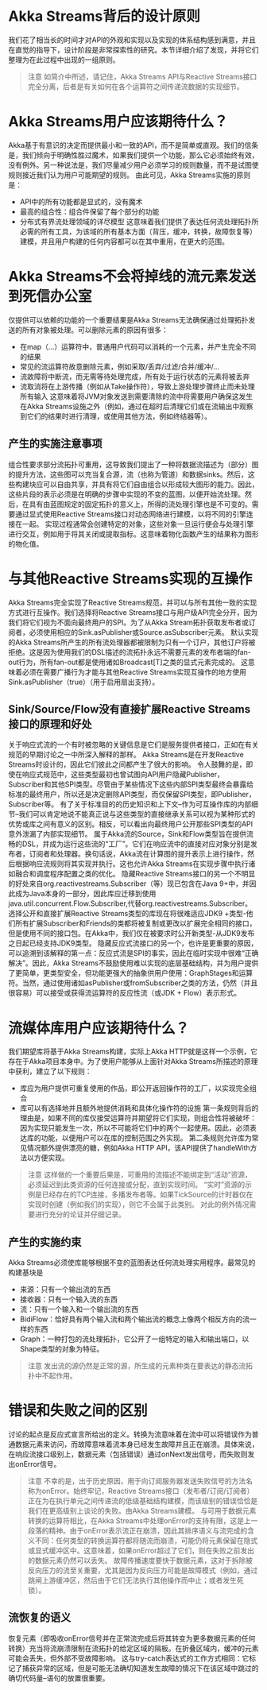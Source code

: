 # Akka Streams背后的设计原则
我们花了相当长的时间才对API的外观和实现以及实现的体系结构感到满意，并且在直觉的指导下，设计阶段是非常探索性的研究。本节详细介绍了发现，并将它们整理为在此过程中出现的一组原则。
>注意
如简介中所述，请记住，Akka Streams API与Reactive Streams接口完全分离，后者是有关如何在各个运算符之间传递流数据的实现细节。
# Akka Streams用户应该期待什么？
Akka基于有意识的决定而提供最小和一致的API，而不是简单或直观。我们的信条是，我们倾向于明确性胜过魔术，如果我们提供一个功能，那么它必须始终有效，没有例外。另一种说法是，我们尽量减少用户必须学习的规则数量，而不是试图使规则接近我们认为用户可能期望的规则。
由此可见，Akka Streams实施的原则是：
- API中的所有功能都是显式的，没有魔术
- 最高的组合性：组合件保留了每个部分的功能
- 分布式有界流处理领域的详尽模型
这意味着我们提供了表达任何流处理拓扑所必需的所有工具，为该域的所有基本方面（背压，缓冲，转换，故障恢复等）建模，并且用户构建的任何内容都可以在其中重用，在更大的范围。
# Akka Streams不会将掉线的流元素发送到死信办公室
仅提供可以依赖的功能的一个重要结果是Akka Streams无法确保通过处理拓扑发送的所有对象被处理。可以删除元素的原因有很多：
- 在map（...）运算符中，普通用户代码可以消耗的一个元素，并产生完全不同的结果
- 常见的流运算符故意删除元素，例如采取/丢弃/过滤/合并/缓冲/…
- 流故障将中断流，而无需等待处理完成，所有处于运行状态的元素将被丢弃
- 流取消将在上游传播（例如从Take操作符），导致上游处理步骤终止而未处理所有输入
这意味着将JVM对象发送到需要清除的流中将需要用户确保这发生在Akka Streams设施之外（例如，通过在超时后清理它们或在流输出中观察到它们的结果时进行清理，或使用其他方法，例如终结器等）。
## 产生的实施注意事项
组合性要求部分流拓扑可重用，这导致我们提出了一种将数据流描述为（部分）图的提升方法，这些图可以充当复合源，流（也称为管道）和数据sinks。然后，这些构建块应可以自由共享，并具有将它们自由组合以形成较大图形的能力。因此，这些片段的表示必须是在明确的步骤中实现的不变的蓝图，以便开始流处理。然后，在具有由蓝图规定的固定拓扑的意义上，所得的流处理引擎也是不可变的。需要通过显式使用Reactive Streams接口对动态网络进行建模，以将不同的引擎连接在一起。
实现过程通常会创建特定的对象，这些对象一旦运行便会与处理引擎进行交互，例如用于将其关闭或提取指标。这意味着物化函数产生的结果称为图形的物化值。
# 与其他Reactive Streams实现的互操作
Akka Streams完全实现了Reactive Streams规范，并可以与所有其他一致的实现方式进行互操作。我们选择将Reactive Streams接口与用户级API完全分开，因为我们将它们视为不面向最终用户的SPI。为了从Akka Stream拓扑获取发布者或订阅者，必须使用相应的Sink.asPublisher或Source.asSubscriber元素。
默认实现的Akka Streams所产生的所有流处理器都被限制为只有一个订户，其他订户将被拒绝。这是因为使用我们的DSL描述的流拓扑永远不需要元素的发布者端的fan-out行为，所有fan-out都是使用诸如Broadcast[T]之类的显式元素完成的。
这意味着必须在需要广播行为才能与其他Reactive Streams实现互操作的地方使用Sink.asPublisher（true）（用于启用扇出支持）。
## Sink/Source/Flow没有直接扩展Reactive Streams接口的原理和好处
关于响应式流的一个有时被忽略的关键信息是它们是服务提供者接口，正如在有关规范的早期讨论之一中所深入解释的那样。 Akka Streams是在开发Reactive Streams时设计的，因此它们彼此之间都产生了很大的影响。
令人鼓舞的是，即使在响应式规范中，这些类型最初也曾试图向API用户隐藏Publisher，Subscriber和其他SPI类型。尽管由于某些情况下这些内部SPI类型最终会暴露给标准的最终用户，所以还是决定删除API类型，而仅保留SPI类型，即Publisher，Subscriber等。
有了关于标准目的的历史知识和上下文–作为可互操作库的内部细节–我们可以肯定地说不能真正说与这些类型的直接继承关系可以视为某种形式的优势或库之间有意义的区别。相反，可以看出向最终用户公开那些SPI类型的API意外泄漏了内部实现细节。
属于Akka流的Source，Sink和Flow类型旨在提供流畅的DSL，并成为运行这些流的“工厂”。它们在响应流中的直接对应对象分别是发布者，订阅者和处理器。换句话说，Akka流在计算图的提升表示上进行操作，然后根据响应流规则将其实现并执行。这也允许Akka Streams在实现步骤中执行诸如融合和调度程序配置之类的优化。
隐藏Reactive Streams接口的另一个不明显的好处来自org.reactivestreams.Subscriber（等）现已包含在Java 9+中，并因此成为Java本身的一部分，因此库应迁移到使用java.util.concurrent.Flow.Subscriber,代替org.reactivestreams.Subscriber。选择公开和直接扩展Reactive Streams类型的库现在将很难适应JDK9 +类型-他们所有扩展Subscriber和Friends的类都将被复制或更改以扩展完全相同的接口，但是使用不同的接口包。在Akka中，我们仅在被要求时公开新类型-从JDK9发布之日起已经支持JDK9类型。
隐藏反应式流接口的另一个，也许是更重要的原因，可以追溯到该解释的第一点：反应式流是SPI的事实，因此在临时实现中很难“正确解决”。因此，Akka Streams不鼓励使用难以实现的底层基础结构，并为用户提供了更简单，更类型安全，但功能更强大的抽象供用户使用：GraphStages和运算符。当然，通过使用诸如asPublisher或fromSubscriber之类的方法，仍然（并且很容易）可以接受或获得流运算符的反应性流（或JDK + Flow）表示形式。
# 流媒体库用户应该期待什么？
我们期望库将基于Akka Streams构建，实际上Akka HTTP就是这样一个示例，它存在于Akka项目本身中。为了使用户能够从上面针对Akka Streams所描述的原理中获利，建立了以下规则：
- 库应为用户提供可重复使用的作品，即公开返回操作符的工厂，以实现完全组合
- 库可以有选择地并且额外地提供消耗和具体化操作符的设施
第一条规则背后的理由是，如果不同的库仅接受运算符并期望将它们实现，则组合性将被破坏：因为实现只能发生一次，所以不可能将它们中的两个一起使用。因此，必须表达库的功能，以便用户可以在库的控制范围之外实现。
第二条规则允许库为常见情况额外提供漂亮的糖，例如Akka HTTP API，该API提供了handleWith方法以方便实现。
>注意
这样做的一个重要后果是，可重用的流描述不能绑定到“活动”资源，必须延迟到此类资源的任何连接或分配，直到实现时间。 “实时”资源的示例是已经存在的TCP连接，多播发布者等。如果TickSource的计时器仅在实现时创建（例如我们的实现），则它不会属于此类别。
对此的例外情况需要进行充分的论证并仔细记录。
## 产生的实施约束
Akka Streams必须使库能够根据不变的蓝图表达任何流处理实用程序。最常见的构建基块是
- 来源：只有一个输出流的东西
- 接收器：只有一个输入流的东西
- 流：只有一个输入和一个输出流的东西
- BidiFlow：恰好具有两个输入流和两个输出流的概念上像两个相反方向的流一样的东西
- Graph：一种打包的流处理拓扑，它公开了一组特定的输入和输出端口，以Shape类型的对象为特征。
>注意
发出流的源仍然是正常的源，所生成的元素种类在要表达的静态流拓扑中不起作用。
# 错误和失败之间的区别
讨论的起点是反应式宣言所给出的定义。转换为流意味着在流中可以将错误作为普通数据元素来访问，而故障意味着流本身已经发生故障并且正在崩溃。具体来说，在响应流接口级别上，数据元素（包括错误）通过onNext发出信号，而失败则发出onError信号。
>注意
不幸的是，出于历史原因，用于向订阅服务器发送失败信号的方法名称为onError。始终牢记，Reactive Streams接口（发布者/订阅/订阅者）正在为在执行单元之间传递流的低级基础结构建模，而该级别的错误恰恰是我们在更高级别上谈论的失败。由Akka Streams建模。
与可用于数据元素转换的运算符相比，在Akka Streams中处理onError的支持有限，这是上一段落的精神。由于onError表示流正在崩溃，因此其排序语义与流完成的含义不同：任何类型的转换运算符都将随流而崩溃，可能仍将元素保留在隐式或显式缓冲区中。这意味着，如果onError超过了它们，则在失败之前发出的数据元素仍然可以丢失。
故障传播速度要快于数据元素，这对于拆除被反向压力的流至关重要，尤其是因为反向压力可能是故障模式（例如，通过跳闸上游缓冲区，然后由于它们无法执行其他操作而中止；或者发生死锁）。
## 流恢复的语义
恢复元素（即吸收onError信号并在正常流完成后将其转变为更多数据元素的任何转换）充当将流崩溃限制在流拓扑的给定区域的隔板。在折叠区域内，缓冲的元素可能会丢失，但外部不受故障影响。
这与try-catch表达式的工作方式相同：它标记了捕获异常的区域，但是可能无法确切知道发生故障的情况下在该区域中跳过的确切代码量–语句的放置很重要。